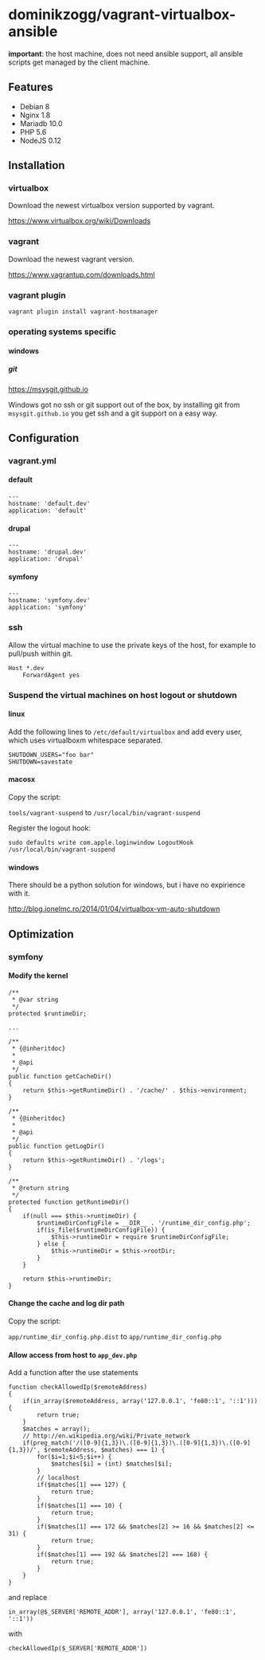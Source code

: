 # dominikzogg/vagrant-virtualbox-ansible

**important**: the host machine, does not need ansible support, all ansible scripts get managed by the client machine.

## Features

 * Debian 8
 * Nginx 1.8
 * Mariadb 10.0
 * PHP 5.6
 * NodeJS 0.12

## Installation

### virtualbox

Download the newest virtualbox version supported by vagrant.

https://www.virtualbox.org/wiki/Downloads

### vagrant

Download the newest vagrant version.

https://www.vagrantup.com/downloads.html

### vagrant plugin

`vagrant plugin install vagrant-hostmanager`

### operating systems specific

#### windows

##### git

https://msysgit.github.io

Windows got no ssh or git support out of the box, by installing git from `msysgit.github.io` you get ssh and a git
support on a easy way.

## Configuration

### vagrant.yml

#### default

```{.yml}
---
hostname: 'default.dev'
application: 'default'
```

#### drupal

```{.yml}
---
hostname: 'drupal.dev'
application: 'drupal'
```

#### symfony

```{.yml}
---
hostname: 'symfony.dev'
application: 'symfony'
```

### ssh

Allow the virtual machine to use the private keys of the host, for example to pull/push within git.

```{.sh}
Host *.dev
    ForwardAgent yes
```

### Suspend the virtual machines on host logout or shutdown

#### linux

Add the following lines to `/etc/default/virtualbox` and add every user, which uses virtualboxm whitespace separated.

```{.sh}
SHUTDOWN_USERS="foo bar"
SHUTDOWN=savestate
```

#### macosx

Copy the script:

`tools/vagrant-suspend` to `/usr/local/bin/vagrant-suspend`

Register the logout hook:

`sudo defaults write com.apple.loginwindow LogoutHook /usr/local/bin/vagrant-suspend`

#### windows

There should be a python solution for windows, but i have no expirience with it.

http://blog.ionelmc.ro/2014/01/04/virtualbox-vm-auto-shutdown

## Optimization

### symfony

#### Modify the kernel

```{.php}
/**
 * @var string
 */
protected $runtimeDir;

...

/**
 * {@inheritdoc}
 *
 * @api
 */
public function getCacheDir()
{
    return $this->getRuntimeDir() . '/cache/' . $this->environment;
}

/**
 * {@inheritdoc}
 *
 * @api
 */
public function getLogDir()
{
    return $this->getRuntimeDir() . '/logs';
}

/**
 * @return string
 */
protected function getRuntimeDir()
{
    if(null === $this->runtimeDir) {
        $runtimeDirConfigFile = __DIR__ . '/runtime_dir_config.php';
        if(is_file($runtimeDirConfigFile)) {
            $this->runtimeDir = require $runtimeDirConfigFile;
        } else {
            $this->runtimeDir = $this->rootDir;
        }
    }

    return $this->runtimeDir;
}
```

#### Change the cache and log dir path

Copy the script:

`app/runtime_dir_config.php.dist` to `app/runtime_dir_config.php`

#### Allow access from host to `app_dev.php`

Add a function after the use statements

```{.php}
function checkAllowedIp($remoteAddress)
{
    if(in_array($remoteAddress, array('127.0.0.1', 'fe80::1', '::1'))) {
        return true;
    }
    $matches = array();
    // http://en.wikipedia.org/wiki/Private_network
    if(preg_match('/([0-9]{1,3})\.([0-9]{1,3})\.([0-9]{1,3})\.([0-9]{1,3})/', $remoteAddress, $matches) === 1) {
        for($i=1;$i<5;$i++) {
            $matches[$i] = (int) $matches[$i];
        }
        // localhost
        if($matches[1] === 127) {
            return true;
        }
        if($matches[1] === 10) {
            return true;
        }
        if($matches[1] === 172 && $matches[2] >= 16 && $matches[2] <= 31) {
            return true;
        }
        if($matches[1] === 192 && $matches[2] === 168) {
            return true;
        }
    }
}
```

and replace

```{.php}
in_array(@$_SERVER['REMOTE_ADDR'], array('127.0.0.1', 'fe80::1', '::1'))
```

with

```{.php}
checkAllowedIp($_SERVER['REMOTE_ADDR'])
```